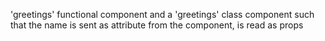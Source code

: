 'greetings' functional component and 
a 'greetings' class component such that the name is sent as attribute 
from the component, is read as props 
